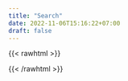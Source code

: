 ```yaml
---
title: "Search"
date: 2022-11-06T15:16:22+07:00
draft: false
---
```


{{< rawhtml >}}
<script async src="https://cse.google.com/cse.js?cx=c161068ca4b354d65">
</script>
<div class="gcse-search"></div>
{{< /rawhtml >}}


